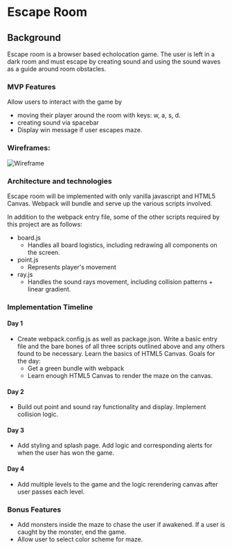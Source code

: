 # Escape Room 

## Background
Escape room is a browser based echolocation game. The user is left in a dark room and must escape by creating sound and using the sound waves as a guide around room obstacles. 

### MVP Features
Allow users to interact with the game by
  -	moving their player around the room with keys: w, a, s, d.
  -	creating sound via spacebar
  - Display win message if user escapes maze. 
  
### Wireframes:
![Wireframe](/docs/home-wireframe.png)

### Architecture and technologies
Escape room will be implemented with only vanilla javascript and HTML5 Canvas. Webpack will bundle and serve up the various scripts involved.

In addition to the webpack entry file, some of the other scripts required by this project are as follows:
  + board.js
    * Handles all board logistics, including redrawing all components on the screen.
  + point.js 
    * Represents player's movement
  + ray.js
    * Handles the sound rays movement, including collision patterns + linear gradient.

### Implementation Timeline
  #### Day 1 
   - Create webpack.config.js as well as package.json. Write a basic entry file and the bare bones of all three scripts outlined above and any others found to be necessary. Learn the basics of HTML5 Canvas. Goals for the day:
      * Get a green bundle with webpack
      * Learn enough HTML5 Canvas to render the maze on the canvas.
  #### Day 2 
   - Build out point and sound ray functionality and display. Implement collision logic.
 #### Day 3
   - Add styling and splash page. Add logic and corresponding alerts for when the user has won the game.
 #### Day 4
   - Add multiple levels to the game and the logic rerendering canvas after user passes each level.
    
### Bonus Features
  - Add monsters inside the maze to chase the user if awakened. If a user is caught by the monster, end the game.
  - Allow user to select color scheme for maze.

